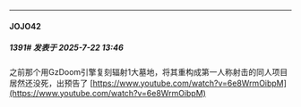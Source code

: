 ﻿
*****

####  JOJO42  
##### 1391#       发表于 2025-7-22 13:46

之前那个用GzDoom引擎复刻辐射1大墓地，将其重构成第一人称射击的同人项目居然还没死，出预告了
[https://www.youtube.com/watch?v=6e8WrmOibpM](https://www.youtube.com/watch?v=6e8WrmOibpM)

